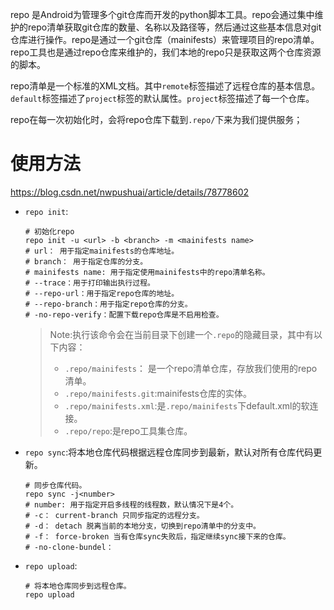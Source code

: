 repo 是Android为管理多个git仓库而开发的python脚本工具。repo会通过集中维护的repo清单获取git仓库的数量、名称以及路径等，然后通过这些基本信息对git仓库进行操作。repo是通过一个git仓库（mainifests）来管理项目的repo清单。repo工具也是通过repo仓库来维护的，我们本地的repo只是获取这两个仓库资源的脚本。


repo清单是一个标准的XML文档。其中`remote`标签描述了远程仓库的基本信息。`default`标签描述了`project`标签的默认属性。`project`标签描述了每一个仓库。

repo在每一次初始化时，会将repo仓库下载到`.repo/`下来为我们提供服务；

# 使用方法

<https://blog.csdn.net/nwpushuai/article/details/78778602>

* `repo init`: 

  ```shell
  # 初始化repo
  repo init -u <url> -b <branch> -m <mainifests name>
  # url： 用于指定mainifests的仓库地址。
  # branch： 用于指定仓库的分支。
  # mainifests name: 用于指定使用mainifests中的repo清单名称。
  # --trace：用于打印输出执行过程。
  # --repo-url：用于指定repo仓库的地址。
  # --repo-branch：用于指定repo仓库的分支。
  # -no-repo-verify：配置下载repo仓库是不启用检查。
  ```

  > Note:执行该命令会在当前目录下创建一个`.repo`的隐藏目录，其中有以下内容：
  > * `.repo/mainifests`： 是一个repo清单仓库，存放我们使用的repo清单。
  > * `.repo/mainifests.git`:mainifests仓库的实体。
  > * `.repo/mainifests.xml`:是`.repo/mainifests`下default.xml的软连接。
  > * `.repo/repo`:是repo工具集仓库。

* `repo sync`:将本地仓库代码根据远程仓库同步到最新，默认对所有仓库代码更新。

  ```shell
  # 同步仓库代码。
  repo sync -j<number>
  # number: 用于指定开启多线程的线程数，默认情况下是4个。
  # -c： current-branch 只同步指定的远程分支。
  # -d： detach 脱离当前的本地分支，切换到repo清单中的分支中。
  # -f： force-broken 当有仓库sync失败后，指定继续sync接下来的仓库。
  # -no-clone-bundel：
  ```

* `repo upload`:

  ```shell
  # 将本地仓库同步到远程仓库。
  repo upload
  
  ```




